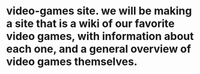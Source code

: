 # video-games site. we will be making a site that is a wiki of our favorite video games, with information about each one, and a general overview of video games themselves. 
